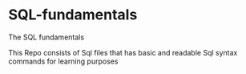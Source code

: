 # SQL-fundamentals
The SQL fundamentals

This Repo consists of Sql files  that has basic and readable Sql syntax commands for learning purposes
